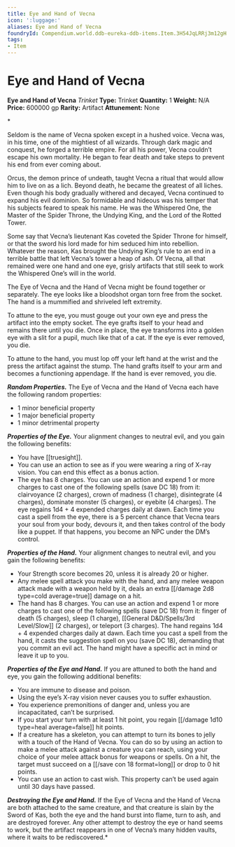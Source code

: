 ```yaml
---
title: Eye and Hand of Vecna
icon: ':luggage:'
aliases: Eye and Hand of Vecna
foundryId: Compendium.world.ddb-eureka-ddb-items.Item.3H54JqLRRj3m12gH
tags:
- Item
---
```


# Eye and Hand of Vecna

**Eye and Hand of Vecna**
_Trinket_
**Type:** Trinket
**Quantity:** 1
**Weight:** N/A
**Price:** 600000 gp
**Rarity:** Artifact
**Attunement:** None

*<p>Seldom is the name of Vecna spoken except in a hushed voice. Vecna was, in his time, one of the mightiest of all wizards. Through dark magic and conquest, he forged a terrible empire. For all his power, Vecna couldn’t escape his own mortality. He began to fear death and take steps to prevent his end from ever coming about.

Orcus, the demon prince of undeath, taught Vecna a ritual that would allow him to live on as a lich. Beyond death, he became the greatest of all liches. Even though his body gradually withered and decayed, Vecna continued to expand his evil dominion. So formidable and hideous was his temper that his subjects feared to speak his name. He was the Whispered One, the Master of the Spider Throne, the Undying King, and the Lord of the Rotted Tower.

Some say that Vecna’s lieutenant Kas coveted the Spider Throne for himself, or that the sword his lord made for him seduced him into rebellion. Whatever the reason, Kas brought the Undying King’s rule to an end in a terrible battle that left Vecna’s tower a heap of ash. Of Vecna, all that remained were one hand and one eye, grisly artifacts that still seek to work the Whispered One’s will in the world.

The Eye of Vecna and the Hand of Vecna might be found together or separately. The eye looks like a bloodshot organ torn free from the socket. The hand is a mummified and shriveled left extremity.

To attune to the eye, you must gouge out your own eye and press the artifact into the empty socket. The eye grafts itself to your head and remains there until you die. Once in place, the eye transforms into a golden eye with a slit for a pupil, much like that of a cat. If the eye is ever removed, you die.

To attune to the hand, you must lop off your left hand at the wrist and the press the artifact against the stump. The hand grafts itself to your arm and becomes a functioning appendage. If the hand is ever removed, you die.

***Random Properties.*** The Eye of Vecna and the Hand of Vecna each have the following random properties:</p>
* 1 minor beneficial property
* 1 major beneficial property
* 1 minor detrimental property

***Properties of the Eye.*** Your alignment changes to neutral evil, and you gain the following benefits:
* You have [[truesight]].
* You can use an action to see as if you were wearing a ring of X-ray vision. You can end this effect as a bonus action.
* The eye has 8 charges. You can use an action and expend 1 or more charges to cast one of the following spells (save DC 18) from it: clairvoyance (2 charges), crown of madness (1 charge), disintegrate (4 charges), dominate monster (5 charges), or eyebite (4 charges). The eye regains 1d4 + 4 expended charges daily at dawn. Each time you cast a spell from the eye, there is a 5 percent chance that Vecna tears your soul from your body, devours it, and then takes control of the body like a puppet. If that happens, you become an NPC under the DM’s control.

***Properties of the Hand.*** Your alignment changes to neutral evil, and you gain the following benefits:
* Your Strength score becomes 20, unless it is already 20 or higher.
* Any melee spell attack you make with the hand, and any melee weapon attack made with a weapon held by it, deals an extra  [[/damage 2d8 type=cold average=true]] damage on a hit.
* The hand has 8 charges. You can use an action and expend 1 or more charges to cast one of the following spells (save DC 18) from it: finger of death (5 charges), sleep (1 charge), [[General D&D/Spells/3rd Level/Slow]] (2 charges), or teleport (3 charges). The hand regains 1d4 + 4 expended charges daily at dawn. Each time you cast a spell from the hand, it casts the suggestion spell on you (save DC 18), demanding that you commit an evil act. The hand might have a specific act in mind or leave it up to you.

***Properties of the Eye and Hand.*** If you are attuned to both the hand and eye, you gain the following additional benefits:
* You are immune to disease and poison.
* Using the eye’s X-ray vision never causes you to suffer exhaustion.
* You experience premonitions of danger and, unless you are incapacitated, can’t be surprised.
* If you start your turn with at least 1 hit point, you regain [[/damage 1d10 type=heal average=false]] hit points.
* If a creature has a skeleton, you can attempt to turn its bones to jelly with a touch of the Hand of Vecna. You can do so by using an action to make a melee attack against a creature you can reach, using your choice of your melee attack bonus for weapons or spells. On a hit, the target must succeed on a [[/save con 18 format=long]] or drop to 0 hit points.
* You can use an action to cast wish. This property can’t be used again until 30 days have passed.

***Destroying the Eye and Hand.*** If the Eye of Vecna and the Hand of Vecna are both attached to the same creature, and that creature is slain by the Sword of Kas, both the eye and the hand burst into flame, turn to ash, and are destroyed forever. Any other attempt to destroy the eye or hand seems to work, but the artifact reappears in one of Vecna’s many hidden vaults, where it waits to be rediscovered.*